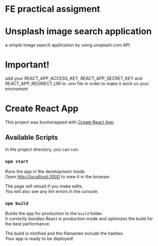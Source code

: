 # FE practical assigment

# Unsplash image search application

a simple image search application by using unsplash.com API

# Important!

add your REACT_APP_ACCESS_KEY, REACT_APP_SECRET_KEY and REACT_APP_REDIRECT_URI to .env file
in order to make it work on your enviroment

# Create React App

This project was bootstrapped with [Create React App](https://github.com/facebook/create-react-app).

## Available Scripts

In the project directory, you can run:

### `npm start`

Runs the app in the development mode.\
Open [http://localhost:3000](http://localhost:3000) to view it in the browser.

The page will reload if you make edits.\
You will also see any lint errors in the console.

### `npm build`

Builds the app for production to the `build` folder.\
It correctly bundles React in production mode and optimizes the build for the best performance.

The build is minified and the filenames include the hashes.\
Your app is ready to be deployed!
